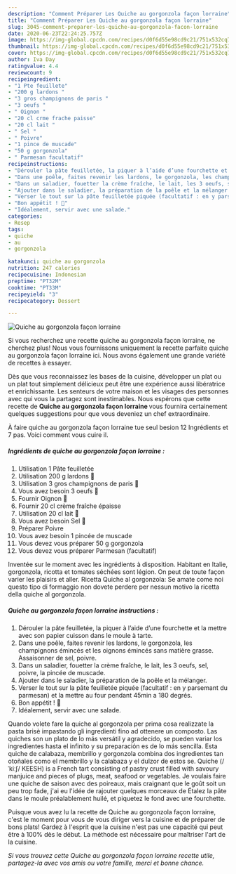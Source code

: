 ```yaml
---
description: "Comment Préparer Les Quiche au gorgonzola façon lorraine"
title: "Comment Préparer Les Quiche au gorgonzola façon lorraine"
slug: 3045-comment-preparer-les-quiche-au-gorgonzola-facon-lorraine
date: 2020-06-23T22:24:25.757Z
image: https://img-global.cpcdn.com/recipes/d0f6d55e98cd9c21/751x532cq70/quiche-au-gorgonzola-facon-lorraine-photo-principale-de-la-recette.jpg
thumbnail: https://img-global.cpcdn.com/recipes/d0f6d55e98cd9c21/751x532cq70/quiche-au-gorgonzola-facon-lorraine-photo-principale-de-la-recette.jpg
cover: https://img-global.cpcdn.com/recipes/d0f6d55e98cd9c21/751x532cq70/quiche-au-gorgonzola-facon-lorraine-photo-principale-de-la-recette.jpg
author: Iva Day
ratingvalue: 4.4
reviewcount: 9
recipeingredient:
- "1 Pte feuillete"
- "200 g lardons "
- "3 gros champignons de paris "
- "3 oeufs "
- " Oignon "
- "20 cl crme frache paisse"
- "20 cl lait "
- " Sel "
- " Poivre"
- "1 pince de muscade"
- "50 g gorgonzola"
- " Parmesan facultatif"
recipeinstructions:
- "Dérouler la pâte feuilletée, la piquer à l’aide d’une fourchette et la mettre avec son papier cuisson dans le moule à tarte."
- "Dans une poêle, faites revenir les lardons, le gorgonzola, les champignons émincés et les oignons émincés sans matière grasse. Assaisonner de sel, poivre."
- "Dans un saladier, fouetter la crème fraîche, le lait, les 3 oeufs, sel, poivre, la pincée de muscade."
- "Ajouter dans le saladier, la préparation de la poêle et la mélanger."
- "Verser le tout sur la pâte feuilletée piquée (facultatif : en y parsemant du parmesan) et la mettre au four pendant 45min a 180 degrés."
- "Bon appétit ! 🤤"
- "Idéalement, servir avec une salade."
categories:
- Resep
tags:
- quiche
- au
- gorgonzola

katakunci: quiche au gorgonzola 
nutrition: 247 calories
recipecuisine: Indonesian
preptime: "PT32M"
cooktime: "PT33M"
recipeyield: "3"
recipecategory: Dessert

---
```



![Quiche au gorgonzola façon lorraine](https://img-global.cpcdn.com/recipes/d0f6d55e98cd9c21/751x532cq70/quiche-au-gorgonzola-facon-lorraine-photo-principale-de-la-recette.jpg)

Si vous recherchez une recette quiche au gorgonzola façon lorraine, ne cherchez plus! Nous vous fournissons uniquement la recette parfaite quiche au gorgonzola façon lorraine ici. Nous avons également une grande variété de recettes à essayer.

Dès que vous reconnaissez les bases de la cuisine, développer un plat ou un plat tout simplement délicieux peut être une expérience aussi libératrice et enrichissante. Les senteurs de votre maison et les visages des personnes avec qui vous la partagez sont inestimables. Nous espérons que cette recette de <strong> Quiche au gorgonzola façon lorraine </strong> vous fournira certainement quelques suggestions pour que vous deveniez un chef extraordinaire.

<!--inarticleads1-->

À faire quiche au gorgonzola façon lorraine tue seul besion 12 Ingrédients et 7 pas. Voici comment vous cuire il.

##### Ingrédients de quiche au gorgonzola façon lorraine :

1. Utilisation 1 Pâte feuilletée
1. Utilisation 200 g lardons 🥓
1. Utilisation 3 gros champignons de paris 🍄
1. Vous avez besoin 3 oeufs 🥚
1. Fournir  Oignon 🧅
1. Fournir 20 cl crème fraîche épaisse
1. Utilisation 20 cl lait 🥛
1. Vous avez besoin  Sel 🧂
1. Préparer  Poivre
1. Vous avez besoin 1 pincée de muscade
1. Vous devez vous préparer 50 g gorgonzola
1. Vous devez vous préparer  Parmesan (facultatif)


Inventée sur le moment avec les ingrédients à disposition. Habitant en Italie, gorgonzola, ricotta et tomates séchées sont légion. On peut de toute façon varier les plaisirs et aller. Ricetta Quiche al gorgonzola: Se amate come noi questo tipo di formaggio non dovete perdere per nessun motivo la ricetta della quiche al gorgonzola. 

<!--inarticleads2-->

##### Quiche au gorgonzola façon lorraine instructions :

1. Dérouler la pâte feuilletée, la piquer à l’aide d’une fourchette et la mettre avec son papier cuisson dans le moule à tarte.
1. Dans une poêle, faites revenir les lardons, le gorgonzola, les champignons émincés et les oignons émincés sans matière grasse. Assaisonner de sel, poivre.
1. Dans un saladier, fouetter la crème fraîche, le lait, les 3 oeufs, sel, poivre, la pincée de muscade.
1. Ajouter dans le saladier, la préparation de la poêle et la mélanger.
1. Verser le tout sur la pâte feuilletée piquée (facultatif : en y parsemant du parmesan) et la mettre au four pendant 45min a 180 degrés.
1. Bon appétit ! 🤤
1. Idéalement, servir avec une salade.


Quando volete fare la quiche al gorgonzola per prima cosa realizzate la pasta brisè impastando gli ingredienti fino ad ottenere un composto. Las quiches son un plato de lo más versátil y agradecido, se pueden variar los ingredientes hasta el infinito y su preparación es de lo más sencilla. Esta quiche de calabaza, membrillo y gorgonzola combina dos ingredientes tan otoñales como el membrillo y la calabaza y el dulzor de estos se. Quiche (/ˈkiːʃ/ KEESH) is a French tart consisting of pastry crust filled with savoury manjuice and pieces of plugs, meat, seafood or vegetables. Je voulais faire une quiche de saison avec des poireaux, mais craignant que le goût soit un peu trop fade, j&#39;ai eu l&#39;idée de rajouter quelques morceaux de Étalez la pâte dans le moule préalablement huilé, et piquetez le fond avec une fourchette. 

<!--inarticleads1-->

<p>
Puisque vous avez lu la recette de Quiche au gorgonzola façon lorraine, c'est le moment pour vous de vous diriger vers la cuisine et de préparer de bons plats! Gardez à l'esprit que la cuisine n'est pas une capacité qui peut être à 100% dès le début. La méthode est nécessaire pour maîtriser l'art de la cuisine.
</p>

<p>
<i>Si vous trouvez cette Quiche au gorgonzola façon lorraine recette utile, partagez-la avec vos amis ou votre famille, merci et bonne chance.</i>
</p>
